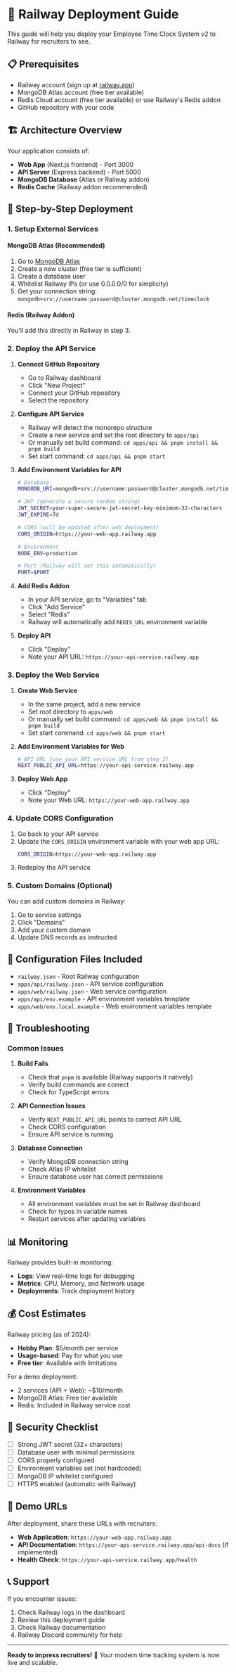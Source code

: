 # 🚀 Railway Deployment Guide

This guide will help you deploy your Employee Time Clock System v2 to Railway for recruiters to see.

## 📋 Prerequisites

- Railway account (sign up at [railway.app](https://railway.app))
- MongoDB Atlas account (free tier available)
- Redis Cloud account (free tier available) or use Railway's Redis addon
- GitHub repository with your code

## 🏗️ Architecture Overview

Your application consists of:
- **Web App** (Next.js frontend) - Port 3000
- **API Server** (Express backend) - Port 5000
- **MongoDB Database** (Atlas or Railway addon)
- **Redis Cache** (Railway addon recommended)

## 🚀 Step-by-Step Deployment

### 1. Setup External Services

#### MongoDB Atlas (Recommended)
1. Go to [MongoDB Atlas](https://cloud.mongodb.com)
2. Create a new cluster (free tier is sufficient)
3. Create a database user
4. Whitelist Railway IPs (or use 0.0.0.0/0 for simplicity)
5. Get your connection string: `mongodb+srv://username:password@cluster.mongodb.net/timeclock`

#### Redis (Railway Addon)
You'll add this directly in Railway in step 3.

### 2. Deploy the API Service

1. **Connect GitHub Repository**
   - Go to Railway dashboard
   - Click "New Project"
   - Connect your GitHub repository
   - Select the repository

2. **Configure API Service**
   - Railway will detect the monorepo structure
   - Create a new service and set the root directory to `apps/api`
   - Or manually set build command: `cd apps/api && pnpm install && pnpm build`
   - Set start command: `cd apps/api && pnpm start`

3. **Add Environment Variables for API**
   ```bash
   # Database
   MONGODB_URI=mongodb+srv://username:password@cluster.mongodb.net/timeclock
   
   # JWT (generate a secure random string)
   JWT_SECRET=your-super-secure-jwt-secret-key-minimum-32-characters
   JWT_EXPIRE=7d
   
   # CORS (will be updated after web deployment)
   CORS_ORIGIN=https://your-web-app.railway.app
   
   # Environment
   NODE_ENV=production
   
   # Port (Railway will set this automatically)
   PORT=$PORT
   ```

4. **Add Redis Addon**
   - In your API service, go to "Variables" tab
   - Click "Add Service" 
   - Select "Redis"
   - Railway will automatically add `REDIS_URL` environment variable

5. **Deploy API**
   - Click "Deploy"
   - Note your API URL: `https://your-api-service.railway.app`

### 3. Deploy the Web Service

1. **Create Web Service**
   - In the same project, add a new service
   - Set root directory to `apps/web`
   - Or manually set build command: `cd apps/web && pnpm install && pnpm build`
   - Set start command: `cd apps/web && pnpm start`

2. **Add Environment Variables for Web**
   ```bash
   # API URL (use your API service URL from step 2)
   NEXT_PUBLIC_API_URL=https://your-api-service.railway.app
   ```

3. **Deploy Web App**
   - Click "Deploy"
   - Note your Web URL: `https://your-web-app.railway.app`

### 4. Update CORS Configuration

1. Go back to your API service
2. Update the `CORS_ORIGIN` environment variable with your web app URL:
   ```bash
   CORS_ORIGIN=https://your-web-app.railway.app
   ```
3. Redeploy the API service

### 5. Custom Domains (Optional)

You can add custom domains in Railway:
1. Go to service settings
2. Click "Domains"
3. Add your custom domain
4. Update DNS records as instructed

## 🔧 Configuration Files Included

- `railway.json` - Root Railway configuration
- `apps/api/railway.json` - API service configuration  
- `apps/web/railway.json` - Web service configuration
- `apps/api/env.example` - API environment variables template
- `apps/web/env.local.example` - Web environment variables template

## 🐛 Troubleshooting

### Common Issues

1. **Build Fails**
   - Check that `pnpm` is available (Railway supports it natively)
   - Verify build commands are correct
   - Check for TypeScript errors

2. **API Connection Issues**
   - Verify `NEXT_PUBLIC_API_URL` points to correct API URL
   - Check CORS configuration
   - Ensure API service is running

3. **Database Connection**
   - Verify MongoDB connection string
   - Check Atlas IP whitelist
   - Ensure database user has correct permissions

4. **Environment Variables**
   - All environment variables must be set in Railway dashboard
   - Check for typos in variable names
   - Restart services after updating variables

## 📊 Monitoring

Railway provides built-in monitoring:
- **Logs**: View real-time logs for debugging
- **Metrics**: CPU, Memory, and Network usage
- **Deployments**: Track deployment history

## 💰 Cost Estimates

Railway pricing (as of 2024):
- **Hobby Plan**: $5/month per service
- **Usage-based**: Pay for what you use
- **Free tier**: Available with limitations

For a demo deployment:
- 2 services (API + Web): ~$10/month
- MongoDB Atlas: Free tier available
- Redis: Included in Railway service cost

## 🔐 Security Checklist

- [ ] Strong JWT secret (32+ characters)
- [ ] Database user with minimal permissions
- [ ] CORS properly configured
- [ ] Environment variables set (not hardcoded)
- [ ] MongoDB IP whitelist configured
- [ ] HTTPS enabled (automatic with Railway)

## 🎯 Demo URLs

After deployment, share these URLs with recruiters:
- **Web Application**: `https://your-web-app.railway.app`
- **API Documentation**: `https://your-api-service.railway.app/api-docs` (if implemented)
- **Health Check**: `https://your-api-service.railway.app/health`

## 📞 Support

If you encounter issues:
1. Check Railway logs in the dashboard
2. Review this deployment guide
3. Check Railway documentation
4. Railway Discord community for help

---

**Ready to impress recruiters!** 🎉 Your modern time tracking system is now live and scalable. 